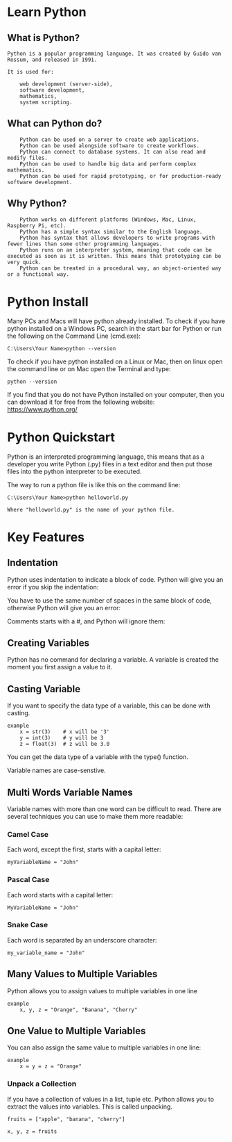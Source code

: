 
# Learn Python
##  What is Python?
    
    Python is a popular programming language. It was created by Guido van Rossum, and released in 1991.

    It is used for:

        web development (server-side),
        software development,
        mathematics,
        system scripting.
##  What can Python do?
        Python can be used on a server to create web applications.
        Python can be used alongside software to create workflows.
        Python can connect to database systems. It can also read and modify files.
        Python can be used to handle big data and perform complex mathematics.
        Python can be used for rapid prototyping, or for production-ready software development.
##  Why Python?
        Python works on different platforms (Windows, Mac, Linux, Raspberry Pi, etc).
        Python has a simple syntax similar to the English language.
        Python has syntax that allows developers to write programs with fewer lines than some other programming languages.
        Python runs on an interpreter system, meaning that code can be executed as soon as it is written. This means that prototyping can be very quick.
        Python can be treated in a procedural way, an object-oriented way or a functional way.

#   Python Install
    
Many PCs and Macs will have python already installed. To check if you have python installed on a Windows PC, search in the start bar for Python or run the following on the Command Line (cmd.exe):
    
    C:\Users\Your Name>python --version

To check if you have python installed on a Linux or Mac, then on linux open the command line or on Mac open the Terminal and type:

    python --version

If you find that you do not have Python installed on your computer, then you can download it for free from the following website: https://www.python.org/

# Python Quickstart

Python is an interpreted programming language, this means that as a developer you write Python (.py) files in a text editor and then put those files into the python interpreter to be executed.

The way to run a python file is like this on the command line:

    C:\Users\Your Name>python helloworld.py

    Where "helloworld.py" is the name of your python file.

# Key Features

## Indentation

Python uses indentation to indicate a block of code. Python will give you an error if you skip the indentation:

You have to use the same number of spaces in the same block of code, otherwise Python will give you an error:

Comments starts with a #, and Python will ignore them:

## Creating Variables

Python has no command for declaring a variable. A variable is created the moment you first assign a value to it.

## Casting Variable

If you want to specify the data type of a variable, this can be done with casting.

    example  
        x = str(3)    # x will be '3'
        y = int(3)    # y will be 3
        z = float(3)  # z will be 3.0
    
You can get the data type of a variable with the type() function.

Variable names are case-senstive.

## Multi Words Variable Names

Variable names with more than one word can be difficult to read. There are several techniques you can use to make them more readable:

### Camel Case

Each word, except the first, starts with a capital letter:

    myVariableName = "John"

### Pascal Case

Each word starts with a capital letter:

    MyVariableName = "John"

### Snake Case

Each word is separated by an underscore character:

    my_variable_name = "John"

## Many Values to Multiple Variables

Python allows you to assign values to multiple variables in one line

    example  
        x, y, z = "Orange", "Banana", "Cherry"

## One Value to Multiple Variables

You can also assign the same value to multiple variables in one line:

    example
        x = y = z = "Orange"
### Unpack a Collection

If you have a collection of values in a list, tuple etc. Python allows you to extract the values into variables. This is called unpacking.

    fruits = ["apple", "banana", "cherry"]

    x, y, z = fruits
    
